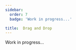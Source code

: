 ```yaml
---
sidebar:
  order: 7
  badge: 'Work in progress...'

title:  Drag and Drop
---
```


Work in progress... 
